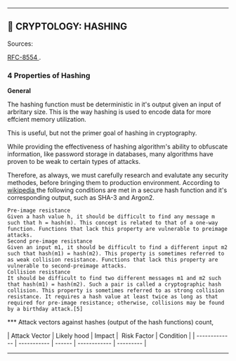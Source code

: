 ___

## 📖 CRYPTOLOGY: HASHING 

Sources:
<p><a href="https://www.rfc-editor.org/rfc/rfc8554.html">RFC-8554 </a>.</p>


### 4 Properties of Hashing 


**General** 

The hashing function must be deterministic in it's output given an input of arbritary size. 
This is the way hashing is used to encode data for more effcient memory utilization.

This is useful, but not the primer goal of hashing in cryptography.

While providing the effectiveness of hashing algorithm's ability to obfuscate information, like password storage in databases, many algorithms have proven to be weak to certain types of attacks.

Therefore, as always, we must carefully research and evalutate any security methodes, before bringing them to production environment.
According to <a href="https://en.wikipedia.org/wiki/Cryptographic_hash_function"> wikipedia <a> the following conditions are met in a secure hash function and it's corresponding output, such as SHA-3 and Argon2.

```
Pre-image resistance
Given a hash value h, it should be difficult to find any message m such that h = hash(m). This concept is related to that of a one-way function. Functions that lack this property are vulnerable to preimage attacks.
Second pre-image resistance
Given an input m1, it should be difficult to find a different input m2 such that hash(m1) = hash(m2). This property is sometimes referred to as weak collision resistance. Functions that lack this property are vulnerable to second-preimage attacks.
Collision resistance
It should be difficult to find two different messages m1 and m2 such that hash(m1) = hash(m2). Such a pair is called a cryptographic hash collision. This property is sometimes referred to as strong collision resistance. It requires a hash value at least twice as long as that required for pre-image resistance; otherwise, collisions may be found by a birthday attack.[5]
```


*** Attack vectors against hashes (output of the hash functions) count, 

| Attack Vector | Likely hood | Impact |  Risk Factor | Condition | 
| ------------- | ----------- | ------ | ------------ | --------- |    

---
